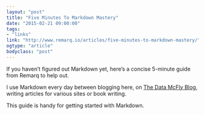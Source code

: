 ```yaml
---
layout: "post"
title: "Five Minutes To Markdown Mastery"
date: "2015-02-21 09:00:00"
tags: 
- "links"
link: "http://www.remarq.io/articles/five-minutes-to-markdown-mastery/"
ogtype: "article"
bodyclass: "post"
---
```


If you haven’t figured out Markdown yet, here’s a concise 5-minute guide from Remarq to help out.

I use Markdown every day between blogging here, on [The Data McFly Blog](http://blog.datamcfly.com), writing articles for various sites or book writing.

This guide is handy for getting started with Markdown.